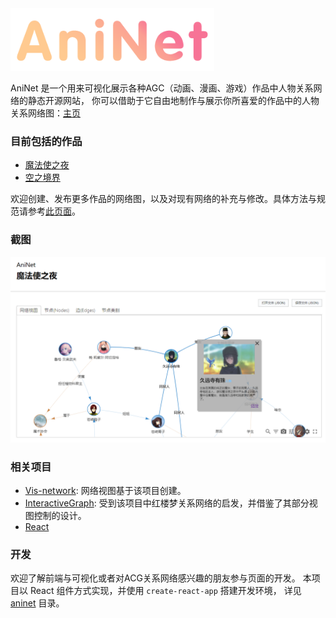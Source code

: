 <img src=./aninet/public/logo-banner.png height=100 />

AniNet 是一个用来可视化展示各种AGC（动画、漫画、游戏）作品中人物关系网络的静态开源网站，
你可以借助于它自由地制作与展示你所喜爱的作品中的人物关系网络图：[主页]()

### 目前包括的作品

+ [魔法使之夜]()
+ [空之境界]()

欢迎创建、发布更多作品的网络图，以及对现有网络的补充与修改。具体方法与规范请参考[此页面]()。

### 截图

<img src=./aninet/public/screenshots/aninet0.png width=600 />

### 相关项目

+ [Vis-network](https://github.com/visjs/vis-network): 网络视图基于该项目创建。
+ [InteractiveGraph](https://github.com/grapheco/InteractiveGraph/): 受到该项目中红楼梦关系网络的启发，并借鉴了其部分视图控制的设计。
+ [React](https://reactjs.org/)


### 开发

欢迎了解前端与可视化或者对ACG关系网络感兴趣的朋友参与页面的开发。
本项目以 React 组件方式实现，并使用 `create-react-app` 搭建开发环境，
详见 [aninet](./aninet) 目录。
